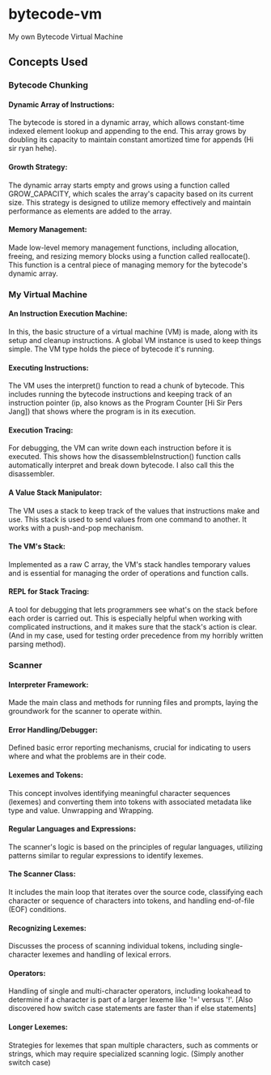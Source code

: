 # bytecode-vm
My own Bytecode Virtual Machine

## Concepts Used

### Bytecode Chunking
#### Dynamic Array of Instructions: 
The bytecode is stored in a dynamic array, which allows constant-time indexed element lookup and appending to the end. This array grows by doubling its capacity to maintain constant amortized time for appends (Hi sir ryan hehe)​​.
#### Growth Strategy: 
The dynamic array starts empty and grows using a function called GROW_CAPACITY, which scales the array's capacity based on its current size. This strategy is designed to utilize memory effectively and maintain performance as elements are added to the array​​.
#### Memory Management: 
Made low-level memory management functions, including allocation, freeing, and resizing memory blocks using a function called reallocate(). This function is a central piece of managing memory for the bytecode's dynamic array​​.

### My Virtual Machine
#### An Instruction Execution Machine: 
In this, the basic structure of a virtual machine (VM) is made, along with its setup and cleanup instructions. A global VM instance is used to keep things simple. The VM type holds the piece of bytecode it's running.

#### Executing Instructions: 
The VM uses the interpret() function to read a chunk of bytecode. This includes running the bytecode instructions and keeping track of an instruction pointer (ip, also knows as the Program Counter [Hi Sir Pers Jang]) that shows where the program is in its execution.

#### Execution Tracing: 
For debugging, the VM can write down each instruction before it is executed. This shows how the disassembleInstruction() function calls automatically interpret and break down bytecode. I also call this the disassembler.

#### A Value Stack Manipulator: 
The VM uses a stack to keep track of the values that instructions make and use. This stack is used to send values from one command to another. It works with a push-and-pop mechanism.

#### The VM's Stack: 
Implemented as a raw C array, the VM's stack handles temporary values and is essential for managing the order of operations and function calls​​.

#### REPL for Stack Tracing: 
A tool for debugging that lets programmers see what's on the stack before each order is carried out. This is especially helpful when working with complicated instructions, and it makes sure that the stack's action is clear. (And in my case, used for testing order precedence from my horribly written parsing method).

### Scanner

#### Interpreter Framework: 
Made the main class and methods for running files and prompts, laying the groundwork for the scanner to operate within​​.

#### Error Handling/Debugger: 
Defined basic error reporting mechanisms, crucial for indicating to users where and what the problems are in their code​​.

#### Lexemes and Tokens: 
This concept involves identifying meaningful character sequences (lexemes) and converting them into tokens with associated metadata like type and value​​. Unwrapping and Wrapping.

#### Regular Languages and Expressions: 
The scanner's logic is based on the principles of regular languages, utilizing patterns similar to regular expressions to identify lexemes​​.

#### The Scanner Class: 
It includes the main loop that iterates over the source code, classifying each character or sequence of characters into tokens, and handling end-of-file (EOF) conditions​​.

#### Recognizing Lexemes: 
Discusses the process of scanning individual tokens, including single-character lexemes and handling of lexical errors​​.

#### Operators: 
Handling of single and multi-character operators, including lookahead to determine if a character is part of a larger lexeme like '!=' versus '!'​​. [Also discovered how switch case statements are faster than if else statements]

#### Longer Lexemes: 
Strategies for lexemes that span multiple characters, such as comments or strings, which may require specialized scanning logic​​. (Simply another switch case)
